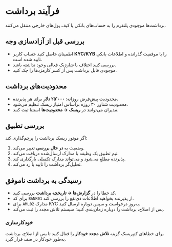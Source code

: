 # فرآیند برداشت

برداشت‌ها موجودی پلتفرم را به حساب‌های بانکی یا کیف پول‌های خارجی منتقل می‌کنند.

## بررسی قبل از آزادسازی وجه
- اطمینان حاصل کنید حساب کاربر **KYC/KYB** را با موفقیت گذرانده و اطلاعات بانکی تایید شده است.
- بررسی کنید اختلاف یا شارژبک فعالی وجود نداشته باشد.
- موجودی قابل برداشت پس از کسر کارمزدها را چک کنید.

## <a id="withdrawal-limits"></a>محدودیت‌های برداشت
- محدودیت پیش‌فرض روزانه: **۲۵٬۰۰۰ دلار** برای هر پذیرنده.
- محدودیت شناور ۳۰ روزه براساس امتیاز ریسک تنظیم می‌شود.
- مدیران می‌توانند در **ریسک → محدودیت‌ها** استثنا ثبت کنند.

## <a id="compliance-review"></a>بررسی تطبیق
اگر موتور ریسک برداشت را پرچم‌گذاری کند:
1. وضعیت به **در حال بررسی** تغییر می‌کند.
2. تیم تطبیق یک وظیفه با مدارک ارسال‌شده دریافت می‌کند.
3. پذیرنده مطلع می‌شود و می‌تواند مدارک تکمیلی بارگذاری کند.
4. تحلیل‌گر برداشت را تایید یا رد می‌کند.

## <a id="failed-payouts"></a>رسیدگی به برداشت ناموفق
- کد خطا را در **گزارش‌ها → تاریخچه برداشت** بررسی کنید.
- برای کد `BANK01` از پذیرنده بخواهید اطلاعات ذی‌نفع را بررسی کند.
- برای `AML02` مدارک KYC به‌روز درخواست و سپس دوباره ارسال کنید.
- پس از اصلاح، برداشت را دوباره زمان‌بندی کنید؛ سیستم تلاش مجدد را ثبت می‌کند.

### خودکارسازی
برای خطاهای کم‌ریسک گزینه **تلاش مجدد خودکار** را فعال کنید تا پس از اصلاح، برداشت به‌طور خودکار در صف قرار گیرد.
